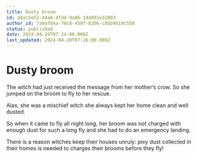 ```yaml
---
title: Dusty broom
id: ddac5e52-44a8-4fdd-9a86-144891e32003
author_id: 7a9af84a-70c8-4597-8206-c8bb9b10c558
status: published
date: 2024-04-20T07:24:00.000Z
last_updated: 2024-04-20T07:26:00.000Z
---
```


# Dusty broom


The witch had just received the message from her mother’s crow. So she jumped on the broom to fly to her rescue.

Alas, she was a mischief witch she always kept her home clean and well dusted.

So when it came to fly all night long, her broom was not charged with enough dust for such a long fly and she had to do an emergency landing.

There is a reason witches keep their houses unruly: pixy dust collected in their homes is needed to charges their brooms before they fly!


